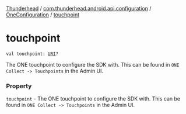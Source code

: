 [Thunderhead](../../index.md) / [com.thunderhead.android.api.configuration](../index.md) / [OneConfiguration](index.md) / [touchpoint](./touchpoint.md)

# touchpoint

`val touchpoint: `[`URI`](https://whatever/java/net/URI.html)`?`

The ONE touchpoint to configure the SDK with.
This can be found in `ONE Collect -> Touchpoints` in the Admin UI.

### Property

`touchpoint` - The ONE touchpoint to configure the SDK with.
This can be found in `ONE Collect -> Touchpoints` in the Admin UI.